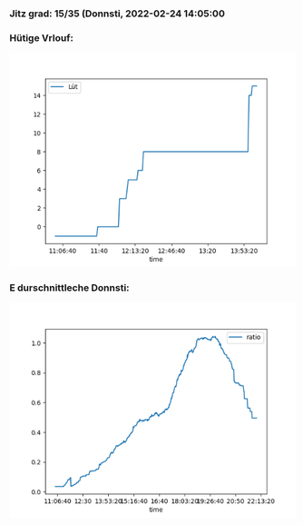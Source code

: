### Jitz grad: 15/35 (Donnsti, 2022-02-24 14:05:00

### Hütige Vrlouf:
![Graph](Today.png)

### E durschnittleche Donnsti:
![Graph](Donnsti.png)